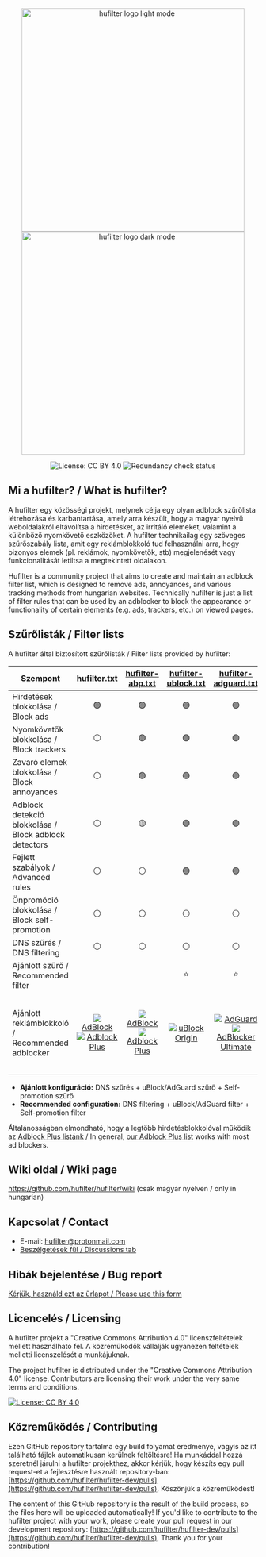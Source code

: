 &nbsp;
<div>
  <p align="center">
    <img src="https://raw.githubusercontent.com/hufilter/hufilter-dev/master/assets/images/hufilter_light.png#gh-light-mode-only" width="450px" alt="hufilter logo light mode" />
    <img src="https://raw.githubusercontent.com/hufilter/hufilter-dev/master/assets/images/hufilter_dark.png#gh-dark-mode-only" width="450px" alt="hufilter logo dark mode" />
  </p>
  <p align="center">
    <img src="https://img.shields.io/badge/License-CC%20BY%204.0-lightgrey.svg" alt="License: CC BY 4.0" />
    <img src="https://github.com/hufilter/hufilter-dev/actions/workflows/redundancy-check.yml/badge.svg" alt="Redundancy check status" />
  </p>
</div>

## Mi a hufilter? / What is hufilter?
A hufilter egy közösségi projekt, melynek célja egy olyan adblock szűrőlista létrehozása és karbantartása, amely arra készült, hogy a magyar nyelvű weboldalakról eltávolítsa a hirdetésket, az irritáló elemeket, valamint a különböző nyomkövető eszközöket. A hufilter technikailag egy szöveges szűrőszabály lista, amit egy reklámblokkoló tud felhasználni arra, hogy bizonyos elemek (pl. reklámok, nyomkövetők, stb) megjelenését vagy funkcionalitását letiltsa a megtekintett oldalakon.

Hufilter is a community project that aims to create and maintain an adblock filter list, which is designed to remove ads, annoyances, and various tracking methods from hungarian websites. Technically hufilter is just a list of filter rules that can be used by an adblocker to block the appearance or functionality of certain elements (e.g. ads, trackers, etc.) on viewed pages.

## Szűrőlisták / Filter lists

A hufilter által biztosított szűrőlisták / Filter lists provided by hufilter:

| Szempont | [hufilter.txt](https://raw.githubusercontent.com/hufilter/hufilter/master/hufilter.txt) | [hufilter-abp.txt](https://raw.githubusercontent.com/hufilter/hufilter/master/hufilter-abp.txt) | [hufilter-ublock.txt](https://raw.githubusercontent.com/hufilter/hufilter/master/hufilter-ublock.txt) | [hufilter-adguard.txt](https://raw.githubusercontent.com/hufilter/hufilter/master/hufilter-adguard.txt) | [hufilter-selfpromo.txt](https://raw.githubusercontent.com/hufilter/hufilter/master/hufilter-selfpromo.txt) | [hufilter-dns.txt](https://raw.githubusercontent.com/hufilter/hufilter/master/hufilter-dns.txt) |
|--- | :---: | :---: | :---: | :---: | :---: | :---: |
| Hirdetések blokkolása / Block ads | :green_circle: | :green_circle: | :green_circle: | :green_circle: | :white_circle: | :yellow_circle: |
| Nyomkövetők blokkolása / Block trackers | :white_circle: | :green_circle: | :green_circle: | :green_circle: | :white_circle: | :yellow_circle: |
| Zavaró elemek blokkolása / Block annoyances | :white_circle: | :green_circle: | :green_circle: | :green_circle: | :white_circle: | :white_circle: |
| Adblock detekció blokkolása / Block adblock detectors | :white_circle: | :yellow_circle: | :green_circle: | :green_circle: | :white_circle: | :white_circle: |
| Fejlett szabályok / Advanced rules | :white_circle: | :white_circle: | :green_circle: | :green_circle: | :white_circle: | :white_circle: |
| Önpromóció blokkolása / Block self-promotion | :white_circle: | :white_circle: | :white_circle: | :white_circle: | :green_circle: | :white_circle: |
| DNS szűrés / DNS filtering | :white_circle: | :white_circle: | :white_circle: | :white_circle: | :white_circle: | :green_circle: |
| Ajánlott szűrő / Recommended filter | | | :star: | :star: | :star: | :star: |
| Ajánlott reklámblokkoló / Recommended adblocker | ![](https://i.ibb.co/wy0Xqjm/ab.png) [AdBlock](https://getadblock.com/)<br> ![](https://i.ibb.co/VWkXHfW/abp.png) [Adblock Plus](https://adblockplus.org) | ![](https://i.ibb.co/wy0Xqjm/ab.png) [AdBlock](https://getadblock.com/)<br> ![](https://i.ibb.co/VWkXHfW/abp.png) [Adblock Plus](https://adblockplus.org) | ![](https://i.ibb.co/MskKKGZ/ublock.png) [uBlock Origin](https://github.com/gorhill/uBlock) | ![](https://i.ibb.co/rch274D/adguard.png) [AdGuard](https://adguard.com)<br> ![](https://i.ibb.co/P57DX8R/ad-ultimate.png) [AdBlocker Ultimate](https://adblockultimate.net/) | ![](https://i.ibb.co/wy0Xqjm/ab.png) [AdBlock](https://getadblock.com/)<br> ![](https://i.ibb.co/VWkXHfW/abp.png) [Adblock Plus](https://adblockplus.org)<br>![](https://i.ibb.co/MskKKGZ/ublock.png) [uBlock Origin](https://github.com/gorhill/uBlock)<br>![](https://i.ibb.co/rch274D/adguard.png) [AdGuard](https://adguard.com)<br> ![](https://i.ibb.co/P57DX8R/ad-ultimate.png) [AdBlocker Ultimate](https://adblockultimate.net/) | ![](https://i.ibb.co/rch274D/adguard.png) [AdGuard Home](https://adguard.com/en/adguard-home/overview.html)<br> ![](https://i.ibb.co/qmmnw2Q/pihole.png) [Pi-hole](https://pi-hole.net/)<br> ![](https://i.ibb.co/9YZqry9/rethinkdns.png) [Rethink DNS](https://github.com/celzero/rethink-app) |

- **Ajánlott konfiguráció:** DNS szűrés + uBlock/AdGuard szűrő + Self-promotion szűrő
- **Recommended configuration:** DNS filtering + uBlock/AdGuard filter + Self-promotion filter

Általánosságban elmondható, hogy a legtöbb hirdetésblokkolóval működik az [Adblock Plus listánk](https://raw.githubusercontent.com/hufilter/hufilter/master/hufilter-abp.txt) / In general, [our Adblock Plus list](https://raw.githubusercontent.com/hufilter/hufilter/master/hufilter-abp.txt) works with most ad blockers.

## Wiki oldal / Wiki page
https://github.com/hufilter/hufilter/wiki (csak magyar nyelven / only in hungarian)

## Kapcsolat / Contact
- E-mail: [hufilter@protonmail.com](mailto:hufilter@protonmail.com)
- [Beszélgetések fül / Discussions tab](https://github.com/hufilter/hufilter/discussions)

## Hibák bejelentése / Bug report
[Kérjük, használd ezt az űrlapot / Please use this form](https://github.com/hufilter/hufilter-dev/issues/new/choose)

## Licencelés / Licensing
A hufilter projekt a "Creative Commons Attribution 4.0" licenszfeltételek mellett használható fel. A közreműködők vállalják ugyanezen feltételek melletti licenszelését a munkájuknak.

The project hufilter is distributed under the "Creative Commons Attribution 4.0" license. Contributors are licensing their work under the very same terms and conditions.

[![License: CC BY 4.0](https://img.shields.io/badge/License-CC%20BY%204.0-lightgrey.svg)](https://creativecommons.org/licenses/by/4.0/)

## Közreműködés / Contributing
Ezen GitHub repository tartalma egy build folyamat eredménye, vagyis az itt található fájlok automatikusan kerülnek feltöltésre! Ha munkáddal hozzá szeretnél járulni a hufilter projekthez, akkor kérjük, hogy készíts egy pull request-et a fejlesztésre használt repository-ban: [https://github.com/hufilter/hufilter-dev/pulls](https://github.com/hufilter/hufilter-dev/pulls). Köszönjük a közreműködést!

The content of this GitHub repository is the result of the build process, so the files here will be uploaded automatically! If you'd like to contribute to the hufilter project with your work, please create your pull request in our development repository: [https://github.com/hufilter/hufilter-dev/pulls](https://github.com/hufilter/hufilter-dev/pulls). Thank you for your contribution!
